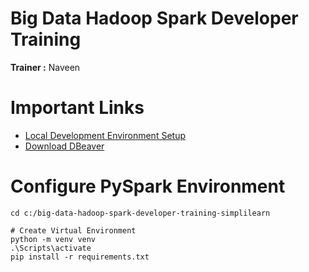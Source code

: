 # Big Data Hadoop Spark Developer Training

**Trainer :** Naveen



# Important Links

* [Local Development Environment Setup](https://docs.google.com/document/d/e/2PACX-1vR_mva3l81HrvbGeJOimo0MtssVVSGi4at3WYeRCHBeBAm319t3XivQCV97dhkpK1a5cSCUN7cdO3Sd/pub)
* [Download DBeaver](https://dbeaver.io/download/)

# Configure PySpark Environment

```shell
cd c:/big-data-hadoop-spark-developer-training-simplilearn

# Create Virtual Environment
python -m venv venv
.\Scripts\activate
pip install -r requirements.txt
```




